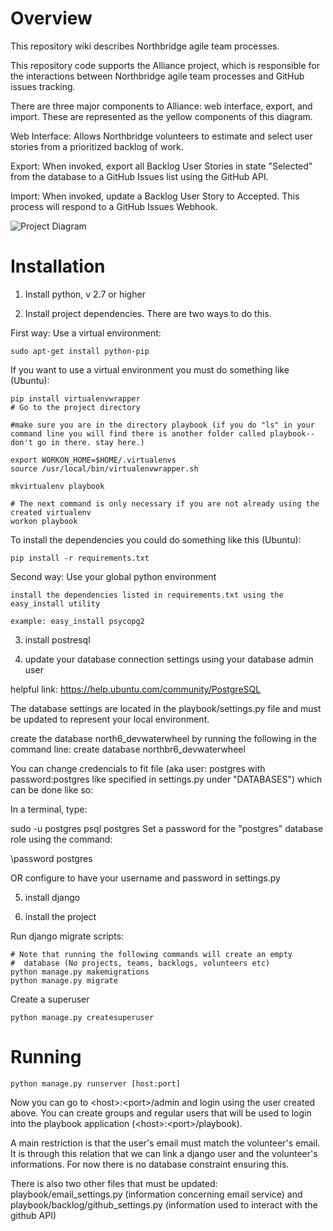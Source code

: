 Overview
========

This repository wiki describes Northbridge agile team processes.

This repository code supports the Alliance project, which is responsible for the interactions between Northbridge agile team processes and GitHub issues tracking.

There are three major components to Alliance: web interface, export, and import. These are represented as the yellow components of this diagram.

Web Interface: Allows Northbridge volunteers to estimate and select user stories from a prioritized backlog of work.

Export: When invoked, export all Backlog User Stories in state "Selected" from the database to a GitHub Issues list using the GitHub API.

Import: When invoked, update a Backlog User Story to Accepted. This process will respond to a GitHub Issues Webhook.

![Project Diagram](http://northbridgetech.org/images/alliance2.jpg)

Installation
============
1. Install python, v 2.7 or higher

2. Install project dependencies. There are two ways to do this.

First way: Use a virtual environment:

	sudo apt-get install python-pip

If you want to use a virtual environment you must do something like (Ubuntu):

	pip install virtualenvwrapper
	# Go to the project directory

	#make sure you are in the directory playbook (if you do "ls" in your command line you will find there is another folder called playbook--don't go in there. stay here.)

	export WORKON_HOME=$HOME/.virtualenvs
	source /usr/local/bin/virtualenvwrapper.sh

	mkvirtualenv playbook

	# The next command is only necessary if you are not already using the created virtualenv
	workon playbook

To install the dependencies you could do something like this (Ubuntu):

	pip install -r requirements.txt

Second way: Use your global python environment

	install the dependencies listed in requirements.txt using the easy_install utility
	
	example: easy_install psycopg2

3. install postresql 

4. update your database connection settings using your database admin user

helpful link: https://help.ubuntu.com/community/PostgreSQL

The database settings are located in the playbook/settings.py file and must be updated to represent your local environment. 

create the database north6_devwaterwheel by running the following in the command line:
create database northbr6_devwaterwheel

You can change credencials to fit file (aka user: postgres with password:postgres like specified in settings.py under "DATABASES") which can be done like so:

In a terminal, type:

sudo -u postgres psql postgres
Set a password for the "postgres" database role using the command:

\password postgres

OR configure to have your username and password in settings.py

5. install django

6. install the project

Run django migrate scripts:

	# Note that running the following commands will create an empty
	#  database (No projects, teams, backlogs, volunteers etc)
	python manage.py makemigrations
	python manage.py migrate

Create a superuser

	python manage.py createsuperuser

Running
=======

	python manage.py runserver [host:port]

Now you can go to \<host\>:\<port\>/admin and login using the user created above. You can create groups and regular users that will be used to login into the playbook application (\<host\>:\<port\>/playbook).

A main restriction is that the user's email must match the volunteer's email. It is through this relation that we can link a django user and the volunteer's informations. For now there is no database constraint ensuring this.


There is also two other files that must be updated: playbook/email_settings.py (information concerning email service) and playbook/backlog/github_settings.py (information used to interact with the github API)
